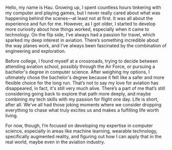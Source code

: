 Hello, my name is Hau. Growing up, I spent countless hours tinkering with my computer and playing games, but I never really cared about what was happening behind the scenes—at least not at first. It was all about the experience and fun for me. However, as I got older, I started to develop more curiosity about how things worked, especially when it came to technology. On the flip side, I’ve always had a passion for travel, which sparked my deep interest in aviation. There’s something incredible about the way planes work, and I’ve always been fascinated by the combination of engineering and exploration.


  Before college, I found myself at a crossroads, trying to decide between attending aviation school, possibly through the Air Force, or pursuing a bachelor's degree in computer science. After weighing my options, I ultimately chose the bachelor's degree because it felt like a safer and more flexible choice for the long run. That’s not to say my love for aviation has disappeared, in fact, it's still very much alive. There’s a part of me that’s still considering going back to explore that path more deeply, and maybe combining my tech skills with my passion for flight one day. Life is short, after all. We’ve all had those joking moments where we consider dropping everything to chase what truly excites us and makes a fulfilling life worth living.

For now, though, I’m focused on developing my expertise in computer science, especially in areas like machine learning, wearable technology, specifically augmented reality, and figuring out how I can apply that in the real world, maybe even in the aviation industry.
